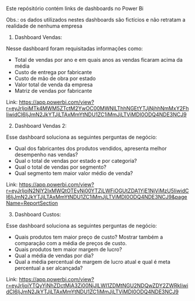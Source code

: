Este repósitório contém links de dashboards no Power Bi 

Obs.: os dados utilizados nestes dashboards são fictícios e não retratam a realidade de nenhuma empresa

1) Dashboard Vendas:

Nesse dashboard foram requisitadas informações como:
- Total de vendas por ano e em quais anos as vendas ficaram acima da média
- Custo de entrega por fabricante
- Custo de mão de obra por estado
- Valor total de venda da empresa
- Matriz de vendas por fabricante

Link: https://app.powerbi.com/view?r=eyJrIjoiMTk4MWM5ZTctM2YwOC00MWNlLThhNGEtYTJjNjhhNmMxY2FhIiwidCI6IjJmN2JkYTJjLTAxMmYtNDU1ZC1iMmJjLTViMDI0ODQ4NDE3NCJ9

2) Dashboard Vendas 2:

Esse dashboard soluciona as seguintes perguntas de negócio:
- Qual dos fabricantes dos produtos vendidos, apresenta melhor desempenho nas vendas?
- Qual o total de vendas por estado e por categoria?
- Qual o total de vendas por segmento? 
- Qual segmento tem maior valor médio de venda? 

Link: https://app.powerbi.com/view?r=eyJrIjoiN2NlY2IxMWQtOTEyNi00YTZjLWFiOGUtZDA1YjE1NjViMzU5IiwidCI6IjJmN2JkYTJjLTAxMmYtNDU1ZC1iMmJjLTViMDI0ODQ4NDE3NCJ9&pageName=ReportSection

3) Dashboard Custos:

Esse dashboard soluciona as seguintes perguntas de negócio:
- Quais produtos tem maior preço de custo? Mostrar também a comparação com a média de preços de custo.
- Quais produtos tem maior margem de lucro?
- Qual a média de vendas por dia? 
- Qual a média percentual de margem de lucro atual e qual é meta percentual a ser alcançada?

Link: https://app.powerbi.com/view?r=eyJrIjoiYTQyYjNhZDctMjA3Zi00NjJlLWI1ZDMtNGU2NDQwZDY2ZWRkIiwidCI6IjJmN2JkYTJjLTAxMmYtNDU1ZC1iMmJjLTViMDI0ODQ4NDE3NCJ9
